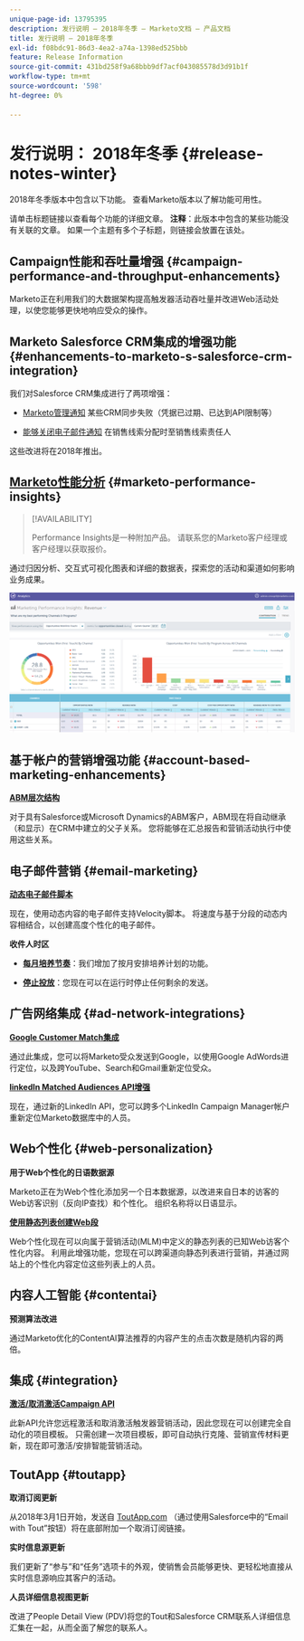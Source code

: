 ```yaml
---
unique-page-id: 13795395
description: 发行说明 — 2018年冬季 — Marketo文档 — 产品文档
title: 发行说明 — 2018年冬季
exl-id: f08bdc91-86d3-4ea2-a74a-1398ed525bbb
feature: Release Information
source-git-commit: 431bd258f9a68bbb9df7acf043085578d3d91b1f
workflow-type: tm+mt
source-wordcount: '598'
ht-degree: 0%

---
```


# 发行说明： 2018年冬季 {#release-notes-winter}

2018年冬季版本中包含以下功能。 查看Marketo版本以了解功能可用性。

请单击标题链接以查看每个功能的详细文章。 **注释**：此版本中包含的某些功能没有关联的文章。 如果一个主题有多个子标题，则链接会放置在该处。

## Campaign性能和吞吐量增强 {#campaign-performance-and-throughput-enhancements}

Marketo正在利用我们的大数据架构提高触发器活动吞吐量并改进Web活动处理，以使您能够更快地响应受众的操作。

## Marketo Salesforce CRM集成的增强功能 {#enhancements-to-marketo-s-salesforce-crm-integration}

我们对Salesforce CRM集成进行了两项增强：

* [Marketo管理通知](/help/marketo/product-docs/core-marketo-concepts/miscellaneous/understanding-notifications/notification-types.md) 某些CRM同步失败（凭据已过期、已达到API限制等）

* [能够关闭电子邮件通知](/help/marketo/product-docs/crm-sync/salesforce-sync/setup/optional-steps/turn-off-email-notifications-to-lead-owner.md) 在销售线索分配时至销售线索责任人

这些改进将在2018年推出。

## [Marketo性能分析](/help/marketo/product-docs/reporting/performance-insights/performance-insights-overview.md) {#marketo-performance-insights}

>[!AVAILABILITY]
>
>Performance Insights是一种附加产品。 请联系您的Marketo客户经理或客户经理以获取报价。

通过归因分析、交互式可视化图表和详细的数据表，探索您的活动和渠道如何影响业务成果。

![](assets/image2018-2-5-7-3a55-3a46.png)

## 基于帐户的营销增强功能 {#account-based-marketing-enhancements}

**[ABM层次结构](/help/marketo/product-docs/target-account-management/target/named-accounts/tam-hierarchies.md)**

对于具有Salesforce或Microsoft Dynamics的ABM客户，ABM现在将自动继承（和显示）在CRM中建立的父子关系。 您将能够在汇总报告和营销活动执行中使用这些关系。

## 电子邮件营销 {#email-marketing}

**[动态电子邮件脚本](/help/marketo/product-docs/email-marketing/general/using-tokens/create-an-email-script-token.md)**

现在，使用动态内容的电子邮件支持Velocity脚本。 将速度与基于分段的动态内容相结合，以创建高度个性化的电子邮件。

**收件人时区**

* **[每月培养节奏](/help/marketo/product-docs/email-marketing/email-programs/email-program-actions/scheduling-with-recipient-time-zone/schedule-email-programs-with-recipient-time-zone.md)**：我们增加了按月安排培养计划的功能。

* **[停止投放](/help/marketo/product-docs/email-marketing/email-programs/email-program-actions/scheduling-with-recipient-time-zone/abort-delivery-of-email-programs-scheduled-with-recipient-time-zone.md)**：您现在可以在运行时停止任何剩余的发送。

## 广告网络集成 {#ad-network-integrations}

**[Google Customer Match集成](/help/marketo/product-docs/demand-generation/ad-network-integrations/add-google-customer-match-as-a-launchpoint-service.md)**

通过此集成，您可以将Marketo受众发送到Google，以使用Google AdWords进行定位，以及跨YouTube、Search和Gmail重新定位受众。

**[linkedIn Matched Audiences API增强](/help/marketo/product-docs/demand-generation/ad-network-integrations/add-linkedin-matched-audiences-as-a-launchpoint-service.md)**

现在，通过新的LinkedIn API，您可以跨多个LinkedIn Campaign Manager帐户重新定位Marketo数据库中的人员。

## Web个性化 {#web-personalization}

**用于Web个性化的日语数据源**

Marketo正在为Web个性化添加另一个日本数据源，以改进来自日本的访客的Web访客识别（反向IP查找）和个性化。 组织名称将以日语显示。

**[使用静态列表创建Web段](/help/marketo/product-docs/web-personalization/using-web-segments/create-a-segment-using-a-static-list.md)**

Web个性化现在可以向属于营销活动(MLM)中定义的静态列表的已知Web访客个性化内容。 利用此增强功能，您现在可以跨渠道向静态列表进行营销，并通过网站上的个性化内容定位这些列表上的人员。

## 内容人工智能 {#contentai}

**预测算法改进**

通过Marketo优化的ContentAI算法推荐的内容产生的点击次数是随机内容的两倍。

## 集成 {#integration}

**[激活/取消激活Campaign API](https://developers.marketo.com/rest-api/assets/smart-campaigns/)**

此新API允许您远程激活和取消激活触发器营销活动，因此您现在可以创建完全自动化的项目模板。 只需创建一次项目模板，即可自动执行克隆、营销宣传材料更新，现在即可激活/安排智能营销活动。

## ToutApp {#toutapp}

**取消订阅更新**

从2018年3月1日开始，发送自 [ToutApp.com](https://ToutApp.com) （通过使用Salesforce中的“Email with Tout”按钮）将在底部附加一个取消订阅链接。

**实时信息源更新**

我们更新了“参与”和“任务”选项卡的外观，使销售会员能够更快、更轻松地直接从实时信息源响应其客户的活动。

**人员详细信息视图更新**

改进了People Detail View (PDV)将您的Tout和Salesforce CRM联系人详细信息汇集在一起，从而全面了解您的联系人。
